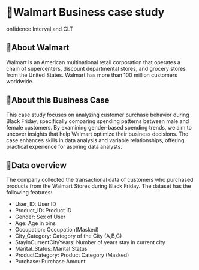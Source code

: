 # 🛒Walmart Business case study
onfidence Interval and CLT

## 🔎About Walmart
Walmart is an American multinational retail corporation that operates a chain of supercenters, discount departmental stores, and grocery stores from the United States. Walmart has more than 100 million customers worldwide.

## 📝About this Business Case
This case study focuses on analyzing customer purchase behavior during Black Friday, specifically comparing spending patterns between male and female customers. By examining gender-based spending trends, we aim to uncover insights that help Walmart optimize their business decisions. The case enhances skills in data analysis and variable relationships, offering practical experience for aspiring data analysts.

## 🔢Data overview
The company collected the transactional data of customers who purchased products from the Walmart Stores during Black Friday. 
The dataset has the following features:

- User_ID:	User ID
- Product_ID:	Product ID
- Gender:	Sex of User
- Age:	Age in bins
- Occupation:	Occupation(Masked)
- City_Category:	Category of the City (A,B,C)
- StayInCurrentCityYears:	Number of years stay in current city
- Marital_Status:	Marital Status
- ProductCategory:	Product Category (Masked)
- Purchase:	Purchase Amount
